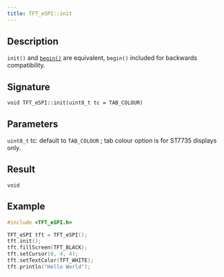 ```yaml
---
title: TFT_eSPI::init
---
```


## Description

`init()` and [`begin()`](begin.md) are equivalent, `begin()` included for backwards compatibility.

## Signature

`void TFT_eSPI::init(uint8_t tc = TAB_COLOUR)`

## Parameters

`uint8_t` tc: default to `TAB_COLOUR` ; tab colour option is for ST7735 displays only.

## Result

`void`

## Example

``` cpp
#include <TFT_eSPI.h>

TFT_eSPI tft = TFT_eSPI();
tft.init();
tft.fillScreen(TFT_BLACK);
tft.setCursor(0, 4, 4);
tft.setTextColor(TFT_WHITE);
tft.println("Hello World");
```
